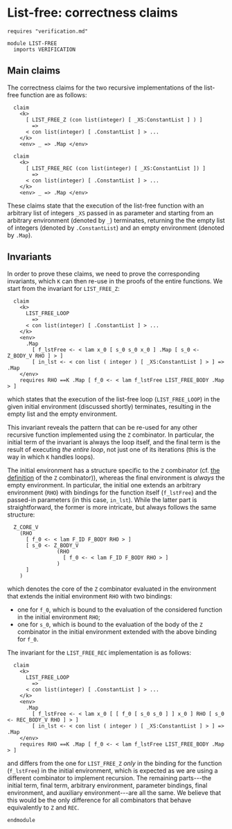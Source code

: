 # List-free: correctness claims

```k
requires "verification.md"

module LIST-FREE
  imports VERIFICATION
```

## Main claims

The correctness claims for the two recursive implementations of the list-free
function are as follows:

```k
  claim
    <k>
      [ LIST_FREE_Z (con list(integer) [ _XS:ConstantList ] ) ]
        =>
      < con list(integer) [ .ConstantList ] > ...
    </k>
    <env> _ => .Map </env>

  claim
    <k>
      [ LIST_FREE_REC (con list(integer) [ _XS:ConstantList ]) ]
        =>
      < con list(integer) [ .ConstantList ] > ...
    </k>
    <env> _ => .Map </env>
```

These claims state that the execution of the list-free function with
an arbitrary list of integers `_XS` passed in as parameter and starting
from an arbitrary environment (denoted by `_`) terminates, returning the
the empty list of integers (denoted by `.ConstantList`) and an empty
environment (denoted by `.Map`).

## Invariants

In order to prove these claims, we need to prove the corresponding
invariants, which `K` can then re-use in the proofs of the entire
functions. We start from the invariant for `LIST_FREE_Z`:

```k
  claim
    <k>
      LIST_FREE_LOOP
        =>
      < con list(integer) [ .ConstantList ] > ...
    </k>
    <env>
      .Map
        [ f_lstFree <- < lam x_0 [ s_0 s_0 x_0 ] .Map [ s_0 <- Z_BODY_V RHO ] > ]
        [ in_lst <- < con list ( integer ) [ _XS:ConstantList ] > ] => .Map
    </env>
    requires RHO ==K .Map [ f_0 <- < lam f_lstFree LIST_FREE_BODY .Map > ]
```

which states that the execution of the list-free loop
(`LIST_FREE_LOOP`) in the given initial environment (discussed shortly)
terminates, resulting in the empty list and the empty environment.

This invariant reveals the pattern that can be re-used for any other recursive
function implemented using the `Z` combinator. In particular, the initial term
of the invariant is always the loop itself, and the final term is the result of
executing *the entire loop*, not just one of its iterations (this is the way in
which `K` handles loops).

The initial environment has a structure specific to the `Z` combinator
(cf. [the definition](verification.md/#recursive-combinators)
of the `Z` combinator)), whereas the final environment is *always* the
empty environment. In particular, the initial one extends an arbitrary
environment (`RHO`) with bindings for the function itself
(`f_lstFree`) and the passed-in parameters (in this case, `in_lst`).
While the latter part is straightforward, the former is more intricate, but always
follows the same structure:

```
  Z_CORE_V
    (RHO
      [ f_0 <- < lam F_ID F_BODY RHO > ]
      [ s_0 <- Z_BODY_V
                (RHO
                  [ f_0 <- < lam F_ID F_BODY RHO > ]
                )
      ]
    )
```

which denotes the core of the `Z` combinator evaluated in the environment
that extends the initial environment `RHO` with two bindings:
- one for `f_0`, which is bound to the evaluation of the considered function
  in the initial environment `RHO`;
- one for `s_0`, which is bound to the evaluation of the body of the `Z` combinator
  in the initial environment extended with the above binding for `f_0`.

The invariant for the `LIST_FREE_REC` implementation is as follows:

```k
  claim
    <k>
      LIST_FREE_LOOP
        =>
      < con list(integer) [ .ConstantList ] > ...
    </k>
    <env>
      .Map
        [ f_lstFree <- < lam x_0 [ [ f_0 [ s_0 s_0 ] ] x_0 ] RHO [ s_0 <- REC_BODY_V RHO ] > ]
        [ in_lst <- < con list ( integer ) [ _XS:ConstantList ] > ] => .Map
    </env>
    requires RHO ==K .Map [ f_0 <- < lam f_lstFree LIST_FREE_BODY .Map > ]
```

and differs from the one for `LIST_FREE_Z` *only* in the binding
for the function (`f_lstFree`) in the initial environment, which is expected
as we are using a different combinator to implement recursion. The remaining
parts---the initial term, final term, arbitrary environment, parameter bindings,
final environment, and auxiliary environment---are all the same. We believe
that this would be the only difference for all combinators that behave
equivalently to `Z` and `REC`.

```k
endmodule
```